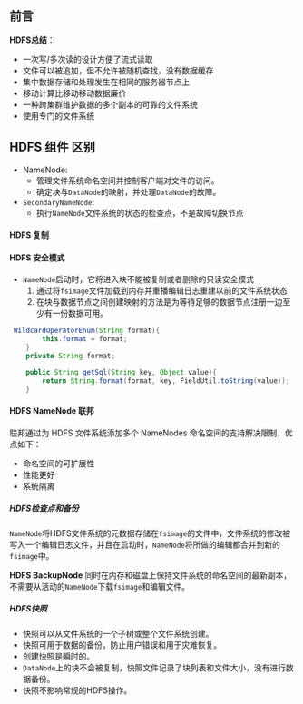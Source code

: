 ## 前言

**HDFS总结**：

- 一次写/多次读的设计方便了流式读取
- 文件可以被追加，但不允许被随机查找，没有数据缓存
- 集中数据存储和处理发生在相同的服务器节点上
- 移动计算比移动移动数据廉价
- 一种跨集群维护数据的多个副本的可靠的文件系统
- 使用专门的文件系统

## HDFS 组件 区别

- NameNode: 
  - 管理文件系统命名空间并控制客户端对文件的访问。
  - 确定块与`DataNode`的映射，并处理`DataNode`的故障。
- `SecondaryNameNode`:
  - 执行`NameNode`文件系统的状态的检查点，不是故障切换节点

#### HDFS 复制

#### HDFS 安全模式

- `NameNode`启动时，它将进入块不能被复制或者删除的只读安全模式
  1. 通过将`fsimage`文件加载到内存并重播编辑日志重建以前的文件系统状态
  2. 在块与数据节点之间创建映射的方法是为等待足够的数据节点注册一边至少有一份数据可用。

~~~java
 WildcardOperatorEnum(String format){
        this.format = format;
    }
    private String format;

    public String getSql(String key, Object value){
        return String.format(format, key, FieldUtil.toString(value));
    }
~~~

#### HDFS NameNode 联邦

联邦通过为 HDFS 文件系统添加多个 NameNodes 命名空间的支持解决限制，优点如下：
- 命名空间的可扩展性
- 性能更好
- 系统隔离

##### HDFS检查点和备份

`NameNode`将HDFS文件系统的元数据存储在`fsimage`的文件中，文件系统的修改被写入一个编辑日志文件，并且在启动时，`NameNode`将所做的编辑都合并到新的`fsimage`中。

**HDFS BackupNode** 同时在内存和磁盘上保持文件系统的命名空间的最新副本，不需要从活动的`NameNode`下载`fsimage`和编辑文件。

##### HDFS快照

- 快照可以从文件系统的一个子树或整个文件系统创建。
- 快照可用于数据的备份，防止用户错误和用于灾难恢复。
- 创建快照是瞬时的。
- `DataNode`上的块不会被复制，快照文件记录了块列表和文件大小，没有进行数据备份。
- 快照不影响常规的HDFS操作。

<head> 
    <script defer src="https://use.fontawesome.com/releases/v5.0.13/js/all.js"></script> 
    <script defer src="https://use.fontawesome.com/releases/v5.0.13/js/v4-shims.js"></script> 
</head> 
<link rel="stylesheet" href="https://use.fontawesome.com/releases/v5.0.13/css/all.css">
